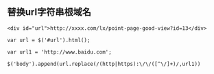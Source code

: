 ## 替换url字符串根域名
    <div id="url">http://xxxx.com/lx/point-page-good-view?id=13</div>

    var url = $('#url').html();
   
   	var url1 = 'http://www.baidu.com';
   
   	$('body').append(url.replace(/(http|https):\/\/([^\/]+)/,url1))
